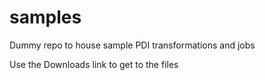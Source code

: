 samples
=======

Dummy repo to house sample PDI transformations and jobs

Use the Downloads link to get to the files